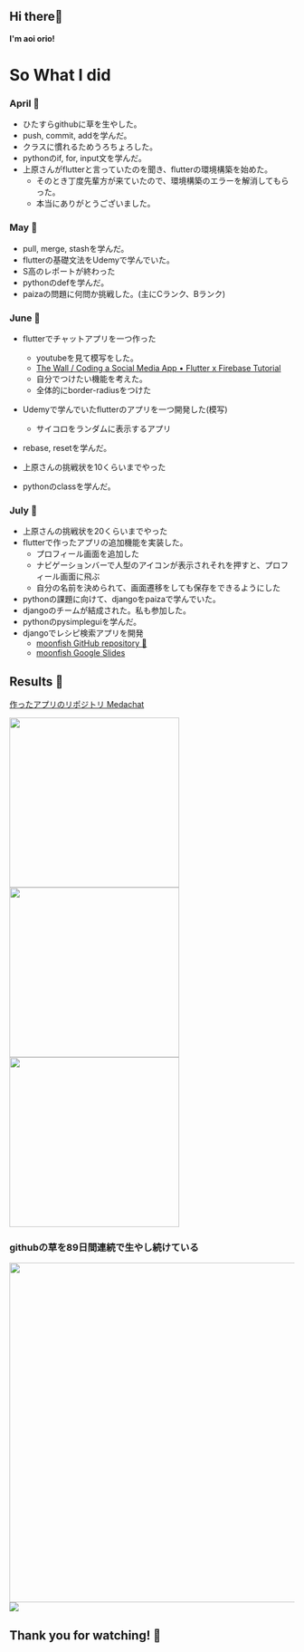 ## Hi there🥞  
**I'm aoi orio!**
# So What I did
### April 🍔
- ひたすらgithubに草を生やした。
- push, commit, addを学んだ。
- クラスに慣れるためうろちょろした。
- pythonのif, for, input文を学んだ。
- 上原さんがflutterと言っていたのを聞き、flutterの環境構築を始めた。
  - そのとき丁度先輩方が来ていたので、環境構築のエラーを解消してもらった。
  - 本当にありがとうございました。
### May 🍕
- pull, merge, stashを学んだ。
- flutterの基礎文法をUdemyで学んでいた。
- S高のレポートが終わった
- pythonのdefを学んだ。
- paizaの問題に何問か挑戦した。(主にCランク、Bランク)
### June 🍭
- flutterでチャットアプリを一つ作った
  - youtubeを見て模写をした。
  - [The Wall / Coding a Social Media App • Flutter x Firebase Tutorial](https://www.youtube.com/watch?v=yJ7qQxzkh9E)
  - 自分でつけたい機能を考えた。
  - 全体的にborder-radiusをつけた
- Udemyで学んでいたflutterのアプリを一つ開発した(模写)
  - サイコロをランダムに表示するアプリ
- rebase, resetを学んだ。
- 上原さんの挑戦状を10くらいまでやった

- pythonのclassを学んだ。
### July 🥐
- 上原さんの挑戦状を20くらいまでやった
- flutterで作ったアプリの追加機能を実装した。
  - プロフィール画面を追加した
  - ナビゲーションバーで人型のアイコンが表示されそれを押すと、プロフィール画面に飛ぶ
  - 自分の名前を決められて、画面遷移をしても保存をできるようにした
- pythonの課題に向けて、djangoをpaizaで学んでいた。
- djangoのチームが結成された。私も参加した。
- pythonのpysimpleguiを学んだ。
- djangoでレシピ検索アプリを開発
  - [moonfish GitHub repository 🍡](https://github.com/aoiorio/moonfish)
  - [moonfish Google Slides](https://docs.google.com/presentation/d/13wHt8FQVBZEA3shhxILSTjM3Av_2Xl_wug-s9pC3Bbg/edit#slide=id.g25e0cbbc965_0_213)

## Results 🥟
[作ったアプリのリポジトリ Medachat](https://github.com/aoiorio/The-Medachat)

<img src="https://github.com/aoiorio/what-i-did/assets/130330538/495f2571-55d2-44d6-8b1e-dce926473ad3" width="300px">
<img src="https://github.com/aoiorio/what-i-did/assets/130330538/63d91fea-7427-43c8-aa9b-f9d8e2d51247" width="300px">
<img src="https://github.com/aoiorio/what-i-did/assets/130330538/5bbf3435-f3a6-4c31-86a1-f9840ba7db17" width="300px">


### githubの草を89日間連続で生やし続けている
<img src="https://github.com/aoiorio/what-i-did/assets/130330538/df94f2a4-8a36-4af5-9392-98a0c700c0c9" width="600px">
<img src="https://github.com/aoiorio/what-i-did/assets/130330538/569649fe-6101-411e-9e37-e011f616274a">

## Thank you for watching! 🥪
